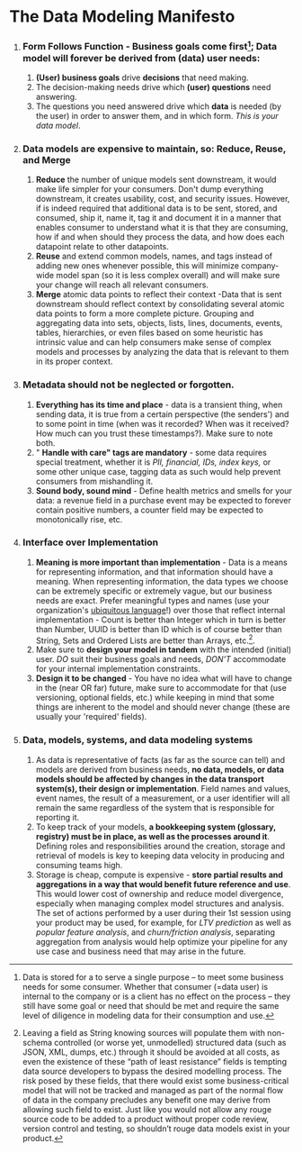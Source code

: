 
# The Data Modeling Manifesto

1. ### **Form Follows Function** - Business goals come first[^1]; Data model will forever be derived from (data) user needs:
   1. **(User) business goals** drive **decisions** that need making.
   1. The decision-making needs drive which **(user) questions** need answering.
   1. The questions you need answered drive which **data** is needed (by the user) in order to answer them, and in which form. _This is your data model_.

1. ### Data models are expensive to maintain, so: **Reduce, Reuse, and Merge**
   1.  **Reduce** the number of unique models sent downstream, it would make life simpler for your consumers. Don't dump everything downstream, it creates usability, cost, and security issues. However, if is indeed required that additional data is to be sent, stored, and consumed, ship it, name it, tag it and document it in a manner that enables consumer to understand what it is that they are consuming, how if and when should they process the data, and how does each datapoint relate to other datapoints.
   1.  **Reuse** and extend common models, names, and tags instead of adding new ones whenever possible, this will minimize company-wide model span (so it is less complex overall) and will make sure your change will reach all relevant consumers.
   1.  **Merge** atomic data points to reflect their context -Data that is sent downstream should reflect context by consolidating several atomic data points to form a more complete picture. Grouping and aggregating data into sets, objects, lists, lines, documents, events, tables, hierarchies, or even files based on some heuristic has intrinsic value and can help consumers make sense of complex models and processes by analyzing the data that is relevant to them in its proper context.

1. ### **Metadata** should not be neglected or forgotten.
   1. **Everything has its time and place** - data is a transient thing, when sending data, it is true from a certain perspective (the senders') and to some point in time (when was it recorded? When was it received? How much can you trust these timestamps?). Make sure to note both.
   1.  " **Handle with care" tags are mandatory** - some data requires special treatment, whether it is _PII, financial, IDs, index keys,_ or some other unique case, tagging data as such would help prevent consumers from mishandling it.
   1. **Sound body, sound mind** - Define health metrics and smells for your data: a revenue field in a purchase event may be expected to forever contain positive numbers, a counter field may be expected to monotonically rise, etc.

1. ### **Interface over Implementation**
   1. **Meaning is more important than implementation** - Data is a means for representing information, and that information should have a meaning. When representing information, the data types we choose can be extremely specific or extremely vague, but our business needs are exact. Prefer meaningful types and names (use your organization's [ubiquitous language](https://www.oreilly.com/library/view/domain-driven-design-tackling/0321125215/)!) over those that reflect internal implementation - Count is better than Integer which in turn is better than Number, UUID is better than ID which is of course better than String, Sets and Ordered Lists are better than Arrays, etc.[^2].
   1. Make sure to **design your model in tandem** with the intended (initial) user. _DO_ suit their business goals and needs, _DON'T_ accommodate for your internal implementation constraints.
   1. **Design it to be changed** - You have no idea what will have to change in the (near OR far) future, make sure to accommodate for that (use versioning, optional fields, etc.) while keeping in mind that some things are inherent to the model and should never change (these are usually your 'required' fields).

1. ### Data, models, systems, and **data modeling systems**
   1. As data is representative of facts (as far as the source can tell) and models are derived from business needs, **no data, models, or data models should be affected by changes in the data transport system(s), their design or implementation**. Field names and values, event names, the result of a measurement, or a user identifier will all remain the same regardless of the system that is responsible for reporting it.
   1. To keep track of your models, **a bookkeeping system (glossary, registry) must be in place, as well as the processes around it**. Defining roles and responsibilities around the creation, storage and retrieval of models is key to keeping data velocity in producing and consuming teams high.
   1. Storage is cheap, compute is expensive - **store partial results and aggregations in a way that would benefit future reference and use**. This would lower cost of ownership and reduce model divergence, especially when managing complex model structures and analysis. The set of actions performed by a user during their 1st session using your product may be used, for example, for _LTV prediction_ as well as _popular feature analysis_, and _churn/friction analysis_, separating aggregation from analysis would help optimize your pipeline for any use case and business need that may arise in the future.


[^1]: Data is stored for a to serve a single purpose – to meet some business needs for some consumer. Whether that consumer (=data user) is internal to the company or is a client has no effect on the process – they still have some goal or need that should be met and require the same level of diligence in modeling data for their consumption and use.

[^2]: Leaving a field as String knowing sources will populate them with non-schema controlled (or worse yet, unmodelled) structured data (such as JSON, XML, dumps, etc.) through it should be avoided at all costs, as even the existence of these “path of least resistance” fields is tempting data source developers to bypass the desired modelling process. The risk posed by these fields, that there would exist some business-critical model that will not be tracked and managed as part of the normal flow of data in the company precludes any benefit one may derive from allowing such field to exist. Just like you would not allow any rouge source code to be added to a product without proper code review, version control and testing, so shouldn’t rouge data models exist in your product.
